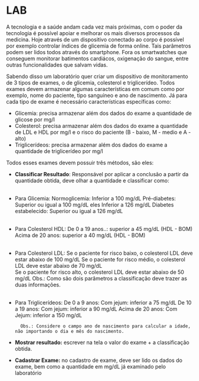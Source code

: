 # LAB


A tecnologia e a saúde andam cada vez mais próximas, com o poder da tecnologia é possível apoiar e melhorar os mais diversos processos da medicina. Hoje através de um dispositivo conectado ao corpo é possível por exemplo controlar índices de glicemia de forma online. Tais parâmetros podem ser lidos todos através do smartphone. Fora os smartwatches que conseguem monitorar batimentos cardiácos, oxigenação do sangue, entre outras funcionalidades que salvam vidas.

Sabendo disso um laboratório quer criar um dispositivo de monitoramento de 3 tipos de exames, o de glicemia, colesterol e triglicerídeo. Todos exames devem armazenar algumas características em comum como por exemplo, nome do paciente, tipo sanguíneo e ano de nascimento. Já para cada tipo de exame é necessário características específicas como:
- Glicemia: precisa armazenar além dos dados do exame a quantidade de glicose por mg/l
- Colesterol: precisa armazenar além dos dados do exame a quantidade de LDL e HDL por mg/l e o risco do paciente (B - baixo, M - medio e A - alto)
- Triglicerídeos: precisa armazenar além dos dados do exame a quantidade de triglicerídeo por mg/l

Todos esses exames devem possuir três métodos, são eles:
- **Classificar Resultado**: Responsável por aplicar a conclusão a partir da quantidade obtida, deve olhar a quantidade e classificar como:
<br><br>
- Para Glicemia: Normoglicemia: Inferior a 100 mg/dL
Pré-diabetes: Superior ou igual a 100 mg/dL eles Inferior a 126 mg/dL
Diabetes estabelecido: Superior ou igual a 126 mg/dL 
<br><br>
- Para Colesterol HDL: De 0 a 19 anos..: superior a 45 mg/dL (HDL - BOM)
Acima de 20 anos: superior a 40 mg/dL (HDL - BOM)
<br><br>
- Para Colesterol LDL: Se o paciente for risco baixo, o colesterol LDL deve estar abaixo de 100 mg/dL
Se o paciente for risco médio, o colesterol LDL deve estar abaixo de 70 mg/dL    
Se o paciente for risco alto, o colesterol LDL deve estar abaixo de 50 mg/dL
Obs.: Como são dois parâmetros a classificação deve trazer as duas informações.
<br><br>
- Para Triglicerídeos: De 0 a 9 anos: Com jejum: inferior a 75 mg/dL
De 10 a 19 anos: Com jejum: inferior a 90 mg/dL
Acima de 20 anos: Com Jejum: inferior a 150 mg/dL

        Obs.: Considere o campo ano de nascimento para calcular a idade, não importando o dia e mês do nascimento.
                               
- **Mostrar resultado:** escrever na tela o valor do exame + a classificação obtida.
- **Cadastrar Exame:** no cadastro de exame, deve ser lido os dados do exame, bem como a quantidade em mg/dL já examinado pelo laboratório
    
